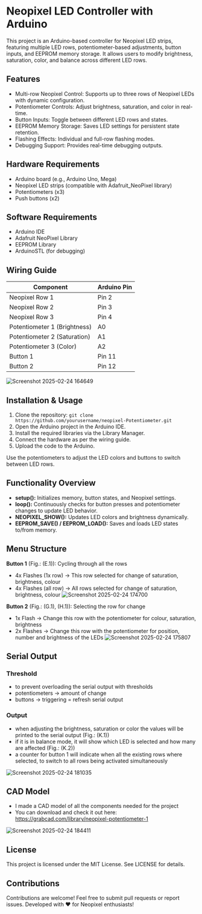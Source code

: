 # Neopixel LED Controller with Arduino

This project is an Arduino-based controller for Neopixel LED strips, featuring multiple LED rows, potentiometer-based adjustments, button inputs, and EEPROM memory storage. It allows users to modify brightness, saturation, color, and balance across different LED rows.

## **Features**

- Multi-row Neopixel Control: Supports up to three rows of Neopixel LEDs with dynamic configuration.
- Potentiometer Controls: Adjust brightness, saturation, and color in real-time.
- Button Inputs: Toggle between different LED rows and states.
- EEPROM Memory Storage: Saves LED settings for persistent state retention.
- Flashing Effects: Individual and full-row flashing modes.
- Debugging Support: Provides real-time debugging outputs.

## **Hardware Requirements**

- Arduino board (e.g., Arduino Uno, Mega)
- Neopixel LED strips (compatible with Adafruit_NeoPixel library)
- Potentiometers (x3)
- Push buttons (x2)

## **Software Requirements**

- Arduino IDE
- Adafruit NeoPixel Library
- EEPROM Library
- ArduinoSTL (for debugging)

## **Wiring Guide**

| Component | Arduino Pin |
|-----------|-------------|
| Neopixel Row 1 | Pin 2 |
| Neopixel Row 2 |  Pin 3 |
|Neopixel Row 3| Pin 4 |
|Potentiometer 1 (Brightness)|A0|
|Potentiometer 2 (Saturation)|A1|
|Potentiometer 3 (Color)|A2|
|Button 1|Pin 11|
|Button 2|Pin 12|

![Screenshot 2025-02-24 164649](https://github.com/user-attachments/assets/85f2da62-e507-4449-b68d-171fe7fa36e5)


## **Installation & Usage**

1. Clone the repository:
 `git clone https://github.com/yourusername/neopixel-Potentiometer.git`
3. Open the Arduino project in the Arduino IDE.
4. Install the required libraries via the Library Manager.
5. Connect the hardware as per the wiring guide.
6. Upload the code to the Arduino.

Use the potentiometers to adjust the LED colors and buttons to switch between LED rows.

## **Functionality Overview**

- __setup():__ Initializes memory, button states, and Neopixel settings.
- __loop():__ Continuously checks for button presses and potentiometer changes to update LED behavior.
- __NEOPIXEL_SHOW():__ Updates LED colors and brightness dynamically.
- __EEPROM_SAVE() / EEPROM_LOAD():__ Saves and loads LED states to/from memory.

## **Menu Structure**

__Button 1__ (Fig.: (E.1)): Cycling through all the rows
- 4x Flashes (1x row) → This row selected for change of saturation, brightness, colour
- 4x Flashes (all row) → All rows selected for change of saturation, brightness, colour
![Screenshot 2025-02-24 174700](https://github.com/user-attachments/assets/fcdb957d-c98d-41aa-8f4a-23d80d7cee27)

__Button 2__ (Fig.: (G.1), (H.1)): Selecting the row for change
- 1x Flash → Change this row with the potentiometer for colour, saturation, brightness
- 2x Flashes → Change this row with the potentiometer for position, number and brightness of the LEDs
![Screenshot 2025-02-24 175807](https://github.com/user-attachments/assets/3e83a655-7f4b-4e08-97c8-744fbe5ff8dd)


## **Serial Output**

### Threshold
- to prevent overloading the serial output with thresholds
- potentiometers → amount of change
- buttons → triggering = refresh serial output

### Output
- when adjusting the brightness, saturation or color the values will be printed to the serial output (Fig.: (K.1))
- if it is in balance mode, it will show which LED is selected and how many are affected (Fig.: (K.2))
- a counter for button 1 will indicate when all the existing rows where selected, to switch to all rows being activated simultaneously

![Screenshot 2025-02-24 181035](https://github.com/user-attachments/assets/b169356e-412b-4c1a-995b-7ea57f945bff)

## **CAD Model**
- I made a CAD model of all the components needed for the project
- You can download and check it out here: https://grabcad.com/library/neopixel-potentiometer-1
  
![Screenshot 2025-02-24 184411](https://github.com/user-attachments/assets/ab211765-299f-427b-87c6-1b8e13ee8f70)

## **License**

This project is licensed under the MIT License. See LICENSE for details.

## **Contributions**

Contributions are welcome! Feel free to submit pull requests or report issues.
Developed with ❤️ for Neopixel enthusiasts!
